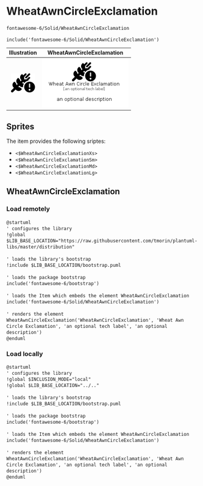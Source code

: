# WheatAwnCircleExclamation


```text
fontawesome-6/Solid/WheatAwnCircleExclamation
```

```text
include('fontawesome-6/Solid/WheatAwnCircleExclamation')
```



| Illustration | WheatAwnCircleExclamation |
| :---: | :---: |
| ![illustration for Illustration](../../fontawesome-6/Solid/WheatAwnCircleExclamation.png) | ![illustration for WheatAwnCircleExclamation](../../fontawesome-6/Solid/WheatAwnCircleExclamation.Local.png) |



## Sprites
The item provides the following sriptes:

- `<$WheatAwnCircleExclamationXs>`
- `<$WheatAwnCircleExclamationSm>`
- `<$WheatAwnCircleExclamationMd>`
- `<$WheatAwnCircleExclamationLg>`





## WheatAwnCircleExclamation

### Load remotely
```plantuml
@startuml
' configures the library
!global $LIB_BASE_LOCATION="https://raw.githubusercontent.com/tmorin/plantuml-libs/master/distribution"

' loads the library's bootstrap
!include $LIB_BASE_LOCATION/bootstrap.puml

' loads the package bootstrap
include('fontawesome-6/bootstrap')

' loads the Item which embeds the element WheatAwnCircleExclamation
include('fontawesome-6/Solid/WheatAwnCircleExclamation')

' renders the element
WheatAwnCircleExclamation('WheatAwnCircleExclamation', 'Wheat Awn Circle Exclamation', 'an optional tech label', 'an optional description')
@enduml
```

### Load locally
```plantuml
@startuml
' configures the library
!global $INCLUSION_MODE="local"
!global $LIB_BASE_LOCATION="../.."

' loads the library's bootstrap
!include $LIB_BASE_LOCATION/bootstrap.puml

' loads the package bootstrap
include('fontawesome-6/bootstrap')

' loads the Item which embeds the element WheatAwnCircleExclamation
include('fontawesome-6/Solid/WheatAwnCircleExclamation')

' renders the element
WheatAwnCircleExclamation('WheatAwnCircleExclamation', 'Wheat Awn Circle Exclamation', 'an optional tech label', 'an optional description')
@enduml
```


